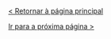   
  
&nbsp;
  
[< Retornar à página principal](../README.md)
  
  
[Ir para a próxima página >](21-Flexbox.md)
